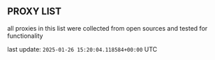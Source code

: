 ## PROXY LIST

all proxies in this list were collected from open sources and tested for functionality

last update: `2025-01-26 15:20:04.118584+00:00` UTC